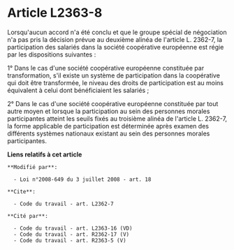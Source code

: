 # Article L2363-8

Lorsqu'aucun accord n'a été conclu et que le groupe spécial de négociation n'a pas pris la décision prévue au deuxième alinéa
de l'article L. 2362-7, la participation des salariés dans la société coopérative européenne est régie par les dispositions
suivantes : 

1° Dans le cas d'une société coopérative européenne constituée par transformation, s'il existe un système de participation
dans la coopérative qui doit être transformée, le niveau des droits de participation est au moins équivalent à celui dont
bénéficiaient les salariés ; 

2° Dans le cas d'une société coopérative européenne constituée par tout autre moyen et lorsque la participation au sein des
personnes morales participantes atteint les seuils fixés au troisième alinéa de l'article L. 2362-7, la forme applicable de
participation est déterminée après examen des différents systèmes nationaux existant au sein des personnes morales
participantes.

**Liens relatifs à cet article**

	**Modifié par**:

	  - Loi n°2008-649 du 3 juillet 2008 - art. 18

	**Cite**:

	  - Code du travail - art. L2362-7

	**Cité par**:

	  - Code du travail - art. L2363-16 (VD)
	  - Code du travail - art. R2362-17 (V)
	  - Code du travail - art. R2363-5 (V)

